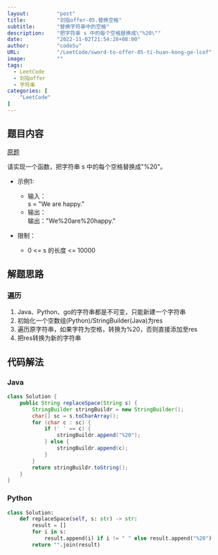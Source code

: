 ```yaml
---
layout:         "post"
title:          "剑指offer-05.替换空格"
subtitle:       "替换字符串中的空格"
description:    "把字符串 s 中的每个空格替换成\"%20\""
date:           "2022-11-02T21:54:28+08:00"
author:         "codeSu"
URL:            "/LeetCode/sword-to-offer-05-ti-huan-kong-ge-lcof"
image:          ""
tags:
  - LeetCode
  - 剑指offer
  - 字符串
categories: [
    "LeetCode"
]
---
```


## 题目内容

[原题](https://leetcode.cn/problems/ti-huan-kong-ge-lcof/)

请实现一个函数，把字符串 s 中的每个空格替换成"%20"。

- 示例1:
  - 输入：\
    s = "We are happy."
  - 输出：\
    输出："We%20are%20happy."

- 限制：
  - 0 <= s 的长度 <= 10000

## 解题思路

### 遍历

1. Java、Python、go的字符串都是不可变，只能新建一个字符串
2. 初始化一个空数组(Python)/StringBuilder(Java)为res
3. 遍历原字符串，如果字符为空格，转换为%20，否则直接添加至res
4. 把res转换为新的字符串

## 代码解法

### Java

```java
class Solution {
    public String replaceSpace(String s) {
        StringBuilder stringBuildr = new StringBuilder();
        char[] sc = s.toCharArray();
        for (char c : sc) {
            if (' ' == c) {
                stringBuildr.append("%20");
            } else {
                stringBuildr.append(c);
            }
        }
        return stringBuildr.toString();
    }
}
```

### Python

```python
class Solution:
    def replaceSpace(self, s: str) -> str:
        result = []
        for i in s:
            result.append(i) if i != " " else result.append("%20")
        return "".join(result)
```

